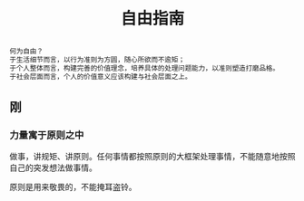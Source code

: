 # <center>自由指南</center>

```txt

何为自由？
于生活细节而言，以行为准则为方圆，随心所欲而不逾矩；
于个人整体而言，构建完善的价值理念，培养具体的处理问题能力，以准则塑造打磨品格。
于社会层面而言，个人的价值意义应该构建与社会层面之上。

```
## 刚

### 力量寓于原则之中

做事，讲规矩、讲原则。任何事情都按照原则的大框架处理事情，不能随意地按照自己的突发想法做事情。

原则是用来敬畏的，不能掩耳盗铃。